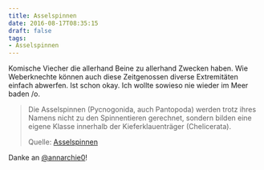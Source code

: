 ```yaml
---
title: Asselspinnen
date: 2016-08-17T08:35:15
draft: false
tags:
- Asselspinnen
---
```


Komische Viecher die allerhand Beine zu allerhand Zwecken haben. Wie
Weberknechte können auch diese Zeitgenossen diverse Extremitäten einfach abwerfen.
Ist schon okay. Ich wollte sowieso nie wieder im Meer baden /o\.

> Die Asselspinnen (Pycnogonida, auch Pantopoda) werden trotz ihres Namens
> nicht zu den Spinnentieren gerechnet, sondern bilden eine eigene Klasse
> innerhalb der Kieferklauenträger (Chelicerata).
>
> Quelle: [Asselspinnen](https://de.wikipedia.org/wiki/Asselspinnen)

Danke an [@annarchie0](https://twitter.com/annarchie0)!